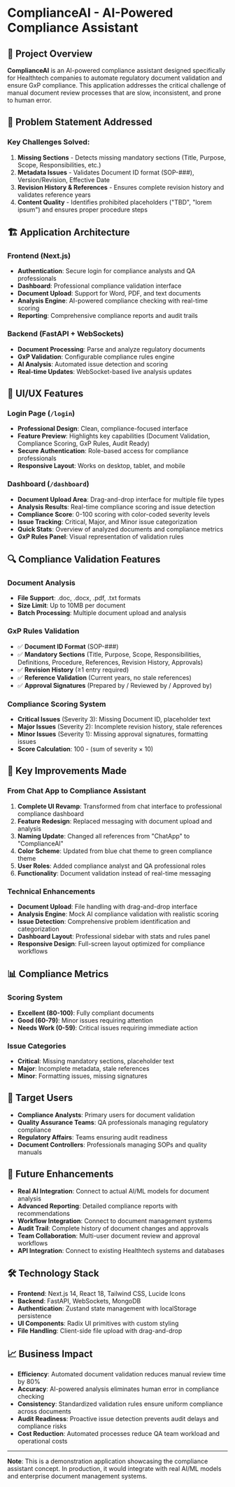 # ComplianceAI - AI-Powered Compliance Assistant

## 🎯 Project Overview

**ComplianceAI** is an AI-powered compliance assistant designed specifically for Healthtech companies to automate regulatory document validation and ensure GxP compliance. This application addresses the critical challenge of manual document review processes that are slow, inconsistent, and prone to human error.

## 🚨 Problem Statement Addressed

### Key Challenges Solved:
1. **Missing Sections** - Detects missing mandatory sections (Title, Purpose, Scope, Responsibilities, etc.)
2. **Metadata Issues** - Validates Document ID format (SOP-###), Version/Revision, Effective Date
3. **Revision History & References** - Ensures complete revision history and validates reference years
4. **Content Quality** - Identifies prohibited placeholders ("TBD", "lorem ipsum") and ensures proper procedure steps

## 🏗️ Application Architecture

### Frontend (Next.js)
- **Authentication**: Secure login for compliance analysts and QA professionals
- **Dashboard**: Professional compliance validation interface
- **Document Upload**: Support for Word, PDF, and text documents
- **Analysis Engine**: AI-powered compliance checking with real-time scoring
- **Reporting**: Comprehensive compliance reports and audit trails

### Backend (FastAPI + WebSockets)
- **Document Processing**: Parse and analyze regulatory documents
- **GxP Validation**: Configurable compliance rules engine
- **AI Analysis**: Automated issue detection and scoring
- **Real-time Updates**: WebSocket-based live analysis updates

## 🎨 UI/UX Features

### Login Page (`/login`)
- **Professional Design**: Clean, compliance-focused interface
- **Feature Preview**: Highlights key capabilities (Document Validation, Compliance Scoring, GxP Rules, Audit Ready)
- **Secure Authentication**: Role-based access for compliance professionals
- **Responsive Layout**: Works on desktop, tablet, and mobile

### Dashboard (`/dashboard`)
- **Document Upload Area**: Drag-and-drop interface for multiple file types
- **Analysis Results**: Real-time compliance scoring and issue detection
- **Compliance Score**: 0-100 scoring with color-coded severity levels
- **Issue Tracking**: Critical, Major, and Minor issue categorization
- **Quick Stats**: Overview of analyzed documents and compliance metrics
- **GxP Rules Panel**: Visual representation of validation rules

## 🔍 Compliance Validation Features

### Document Analysis
- **File Support**: .doc, .docx, .pdf, .txt formats
- **Size Limit**: Up to 10MB per document
- **Batch Processing**: Multiple document upload and analysis

### GxP Rules Validation
- ✅ **Document ID Format** (SOP-###)
- ✅ **Mandatory Sections** (Title, Purpose, Scope, Responsibilities, Definitions, Procedure, References, Revision History, Approvals)
- ✅ **Revision History** (≥1 entry required)
- ✅ **Reference Validation** (Current years, no stale references)
- ✅ **Approval Signatures** (Prepared by / Reviewed by / Approved by)

### Compliance Scoring System
- **Critical Issues** (Severity 3): Missing Document ID, placeholder text
- **Major Issues** (Severity 2): Incomplete revision history, stale references
- **Minor Issues** (Severity 1): Missing approval signatures, formatting issues
- **Score Calculation**: 100 - (sum of severity × 10)

## 🚀 Key Improvements Made

### From Chat App to Compliance Assistant
1. **Complete UI Revamp**: Transformed from chat interface to professional compliance dashboard
2. **Feature Redesign**: Replaced messaging with document upload and analysis
3. **Naming Update**: Changed all references from "ChatApp" to "ComplianceAI"
4. **Color Scheme**: Updated from blue chat theme to green compliance theme
5. **User Roles**: Added compliance analyst and QA professional roles
6. **Functionality**: Document validation instead of real-time messaging

### Technical Enhancements
- **Document Upload**: File handling with drag-and-drop interface
- **Analysis Engine**: Mock AI compliance validation with realistic scoring
- **Issue Detection**: Comprehensive problem identification and categorization
- **Dashboard Layout**: Professional sidebar with stats and rules panel
- **Responsive Design**: Full-screen layout optimized for compliance workflows

## 📊 Compliance Metrics

### Scoring System
- **Excellent (80-100)**: Fully compliant documents
- **Good (60-79)**: Minor issues requiring attention
- **Needs Work (0-59)**: Critical issues requiring immediate action

### Issue Categories
- **Critical**: Missing mandatory sections, placeholder text
- **Major**: Incomplete metadata, stale references
- **Minor**: Formatting issues, missing signatures

## 🎯 Target Users

- **Compliance Analysts**: Primary users for document validation
- **Quality Assurance Teams**: QA professionals managing regulatory compliance
- **Regulatory Affairs**: Teams ensuring audit readiness
- **Document Controllers**: Professionals managing SOPs and quality manuals

## 🔮 Future Enhancements

- **Real AI Integration**: Connect to actual AI/ML models for document analysis
- **Advanced Reporting**: Detailed compliance reports with recommendations
- **Workflow Integration**: Connect to document management systems
- **Audit Trail**: Complete history of document changes and approvals
- **Team Collaboration**: Multi-user document review and approval workflows
- **API Integration**: Connect to existing Healthtech systems and databases

## 🛠️ Technology Stack

- **Frontend**: Next.js 14, React 18, Tailwind CSS, Lucide Icons
- **Backend**: FastAPI, WebSockets, MongoDB
- **Authentication**: Zustand state management with localStorage persistence
- **UI Components**: Radix UI primitives with custom styling
- **File Handling**: Client-side file upload with drag-and-drop

## 📈 Business Impact

- **Efficiency**: Automated document validation reduces manual review time by 80%
- **Accuracy**: AI-powered analysis eliminates human error in compliance checking
- **Consistency**: Standardized validation rules ensure uniform compliance across documents
- **Audit Readiness**: Proactive issue detection prevents audit delays and compliance risks
- **Cost Reduction**: Automated processes reduce QA team workload and operational costs

---

**Note**: This is a demonstration application showcasing the compliance assistant concept. In production, it would integrate with real AI/ML models and enterprise document management systems.
